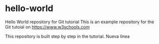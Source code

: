 # hello-world
Hello World repository for Git tutorial
This is an example repository for the Git tutoial on https://www.w3schools.com

This repository is built step by step in the tutorial.
Nueva línea

